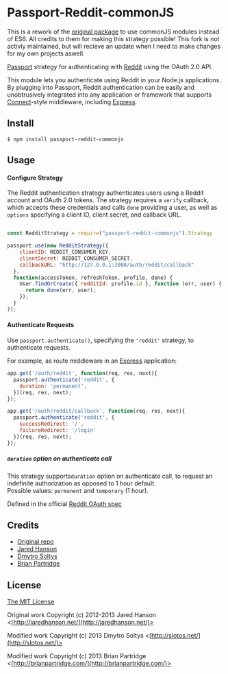 # Passport-Reddit-commonJS

This is a rework of the [original package](https://github.com/Slotos/passport-reddit) to use commonJS modules instead of ES6. All credits to them for making this strategy possible!
This fork is not activly maintained, but will recieve an update when I need to make changes for my own projects aswell.

[Passport](https://github.com/jaredhanson/passport) strategy for authenticating
with [Reddit](http://reddit.com/) using the OAuth 2.0 API.

This module lets you authenticate using Reddit in your Node.js applications.
By plugging into Passport, Reddit authentication can be easily and
unobtrusively integrated into any application or framework that supports
[Connect](http://www.senchalabs.org/connect/)-style middleware, including
[Express](http://expressjs.com/).

## Install

    $ npm install passport-reddit-commonjs

## Usage

#### Configure Strategy

The Reddit authentication strategy authenticates users using a Reddit
account and OAuth 2.0 tokens.  The strategy requires a `verify` callback, which
accepts these credentials and calls `done` providing a user, as well as
`options` specifying a client ID, client secret, and callback URL.

```javascript

const RedditStrategy = require("passport-reddit-commonjs").Strategy

passport.use(new RedditStrategy({
    clientID: REDDIT_CONSUMER_KEY,
    clientSecret: REDDIT_CONSUMER_SECRET,
    callbackURL: "http://127.0.0.1:3000/auth/reddit/callback"
  },
  function(accessToken, refreshToken, profile, done) {
    User.findOrCreate({ redditId: profile.id }, function (err, user) {
      return done(err, user);
    });
  }
));
```

#### Authenticate Requests

Use `passport.authenticate()`, specifying the `'reddit'` strategy, to
authenticate requests.

For example, as route middleware in an [Express](http://expressjs.com/)
application:

```javascript
app.get('/auth/reddit', function(req, res, next){
  passport.authenticate('reddit', {
    duration: 'permanent',
  })(req, res, next);
});

app.get('/auth/reddit/callback', function(req, res, next){
  passport.authenticate('reddit', {
    successRedirect: '/',
    failureRedirect: '/login'
  })(req, res, next);
});
```

##### `duration` option on authenticate call

This strategy supports`duration` option on authenticate call, to request an indefinite authorization as opposed to 1 hour default.  
Possible values: `permanent` and `temporary` (1 hour).

Defined in the official [Reddit OAuth spec](https://github.com/reddit/reddit/wiki/OAuth2#authorization-parameters)

## Credits

  - [Original repo](https://github.com/Slotos/passport-reddit)
  - [Jared Hanson](http://github.com/jaredhanson)
  - [Dmytro Soltys](http://github.com/slotos)
  - [Brian Partridge](http://github.com/bpartridge83)

## License

[The MIT License](http://opensource.org/licenses/MIT)

Original work Copyright (c) 2012-2013 Jared Hanson <[http://jaredhanson.net/](http://jaredhanson.net/)>

Modified work Copyright (c) 2013 Dmytro Soltys <[http://slotos.net/](http://slotos.net/)>

Modified work Copyright (c) 2013 Brian Partridge <[http://brianpartridge.com/](http://brianpartridge.com/)>
